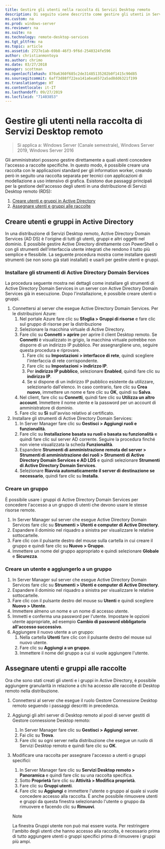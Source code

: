 ```yaml
---
title: Gestire gli utenti nella raccolta di Servizi Desktop remoto
description: Di seguito viene descritto come gestire gli utenti in Servizi Desktop remoto.
ms.custom: na
ms.prod: windows-server
ms.reviewer: na
ms.suite: na
ms.technology: remote-desktop-services
ms.tgt_pltfrm: na
ms.topic: article
ms.assetid: 2727e1ab-69b8-46f3-9f6d-2540324fe596
author: christianmontoya
ms.author: chrimo
ms.date: 03/27/2018
manager: scottman
ms.openlocfilehash: 870a6360f685c2de31485135202b0f1415c90d85
ms.sourcegitcommit: 6aff3d88ff22ea141a6ea6572a5ad8dd6321f199
ms.translationtype: HT
ms.contentlocale: it-IT
ms.lasthandoff: 09/27/2019
ms.locfileid: "71403853"
---
```

# <a name="manage-users-in-your-rds-collection"></a>Gestire gli utenti nella raccolta di Servizi Desktop remoto

>Si applica a: Windows Server (Canale semestrale), Windows Server 2019, Windows Server 2016

Gli amministratori possono gestire direttamente a quali utenti concedere l'accesso a raccolte specifiche. In questo modo, è possibile creare una raccolta con le applicazioni standard per gli information worker, creando però in seguito una raccolta separata per tecnici con applicazioni di modellazione a uso intensivo di grafica. Esistono due passaggi principali per la gestione dell'accesso degli utenti in una distribuzione di Servizi Desktop remoto (RDS):

1.  [Creare utenti e gruppi in Active Directory](#create-your-users-and-groups-in-active-directory)
2.  [Assegnare utenti e gruppi alle raccolte](#assign-users-and-groups-to-collections)


## <a name="create-your-users-and-groups-in-active-directory"></a>Creare utenti e gruppi in Active Directory

In una distribuzione di Servizi Desktop remoto, Active Directory Domain Services (AD DS) è l'origine di tutti gli utenti, gruppi e altri oggetti nel dominio. È possibile gestire Active Directory direttamente con PowerShell o con gli strumenti dell'interfaccia utente integrati che rendono il tutto più semplice e flessibile. La seguente procedura mostra come installare questi strumenti (se non sono già stati installati) e usarli per gestire utenti e gruppi.

### <a name="install-ad-ds-tools"></a>Installare gli strumenti di Active Directory Domain Services

La procedura seguente mostra nei dettagli come installare gli strumenti di Active Directory Domain Services in un server con Active Directory Domain Services già in esecuzione. Dopo l'installazione, è possibile creare utenti o gruppi.

1. Connettersi al server che esegue Active Directory Domain Services. Per le distribuzioni Azure:
   1. Nel portale Azure fare clic su **Sfoglia > Gruppi di risorse** e fare clic sul gruppo di risorse per la distribuzione
   2. Selezionare la macchina virtuale di Active Directory.
   3. Fare clic su **Connetti > aprire** per aprire il client Desktop remoto. Se **Connetti** è visualizzato in grigio, la macchina virtuale potrebbe non disporre di un indirizzo IP pubblico. Per assegnargliene uno, seguire questa procedura e riprovare.
      1. Fare clic su **Impostazioni > interfacce di rete**, quindi scegliere l'interfaccia di rete corrispondente.
      2. Fare clic su **Impostazioni > indirizzo IP**.
      3. Per **indirizzo IP pubblico**, selezionare **Enabled**, quindi fare clic su **indirizzo IP**.
      4. Se si dispone di un indirizzo IP pubblico esistente da utilizzare, selezionarlo dall'elenco. In caso contrario, fare clic su **Crea nuovo**, immettere un nome e fare clic su **OK**, quindi su **Salva**.
   4. Nel client, fare clic su **Connetti**, quindi fare clic su **Utilizza un altro account**. Immettere il nome utente e la password per un account di amministratore di dominio.
   5. Fare clic su **Sì** sull'avviso relativo al certificato.
2. Installare gli strumenti di Active Directory Domain Services:
   1. In Server Manager fare clic su **Gestisci > Aggiungi ruoli e funzionalità**.
   2. Fare clic su **Installazione basata su ruoli o basata su funzionalità** e quindi fare clic sul server AD corrente. Seguire la procedura finché non viene visualizzata la scheda **Funzionalità**.
   3. Espandere **Strumenti di amministrazione remota del server > Strumenti di amministrazione dei ruoli > Strumenti di Active Directory Domain Services e AD LDS** e quindi selezionare **Strumenti di Active Directory Domain Services**.
   4. Selezionare **Riavvia automaticamente il server di destinazione se necessario**, quindi fare clic su **Installa**.

### <a name="create-a-group"></a>Creare un gruppo

È possibile usare i gruppi di Active Directory Domain Services per concedere l'accesso a un gruppo di utenti che devono usare le stesse risorse remote.

1. In Server Manager sul server che esegue Active Directory Domain Services fare clic su **Strumenti > Utenti e computer di Active Directory**.
2. Espandere il dominio nel riquadro a sinistra per visualizzare le relative sottocartelle.
3. Fare clic con il pulsante destro del mouse sulla cartella in cui creare il gruppo e quindi fare clic su **Nuovo > Gruppo**.
4. Immettere un nome del gruppo appropriato e quindi selezionare **Globale** e **Sicurezza**.

### <a name="create-a-user-and-add-to-a-group"></a>Creare un utente e aggiungerlo a un gruppo
1. In Server Manager sul server che esegue Active Directory Domain Services fare clic su **Strumenti > Utenti e computer di Active Directory**.
2. Espandere il dominio nel riquadro a sinistra per visualizzare le relative sottocartelle.
3. Fare clic con il pulsante destro del mouse su **Utenti** e quindi scegliere **Nuovo > Utente**.
4. Immettere almeno un nome e un nome di accesso utente.
5. Immetti e conferma una password per l'utente. Impostare le opzioni utente appropriate, ad esempio **Cambio di password obbligatorio all'accesso successivo**.
6. Aggiungere il nuovo utente a un gruppo:
   1. Nella cartella **Utenti** fare clic con il pulsante destro del mouse sul nuovo utente.
   2. Fare clic su **Aggiungi a un gruppo**.
   3. Immettere il nome del gruppo a cui si vuole aggiungere l'utente.

## <a name="assign-users-and-groups-to-collections"></a>Assegnare utenti e gruppi alle raccolte
Ora che sono stati creati gli utenti e i gruppi in Active Directory, è possibile aggiungere granularità in relazione a chi ha accesso alle raccolte di Desktop remoto nella distribuzione.

1. Connettersi al server che esegue il ruolo Gestore Connessione Desktop remoto seguendo i passaggi descritti in precedenza.
2. Aggiungi gli altri server di Desktop remoto al pool di server gestiti di Gestore connessione Desktop remoto:
   1. In Server Manager fare clic su **Gestisci > Aggiungi server**.
   2. Fai clic su **Trova**.
   3. Fare clic su ogni server nella distribuzione che esegue un ruolo di Servizi Desktop remoto e quindi fare clic su **OK**.
3. Modificare una raccolta per assegnare l'accesso a utenti o gruppi specifici:
   1. In Server Manager fare clic su **Servizi Desktop remoto > Panoramica** e quindi fare clic su una raccolta specifica.
   2. Sotto **Proprietà** fare clic su **Attività > Modifica proprietà**.
   3. Fare clic su **Gruppi utenti**.
   4. Fare clic su **Aggiungi** e immettere l'utente o gruppo al quale si vuole concedere accesso alla raccolta. È anche possibile rimuovere utenti e gruppi da questa finestra selezionando l'utente o gruppo da rimuovere e facendo clic su **Rimuovi**. 
   
   >[!NOTE] 
   > La finestra Gruppi utente non può mai essere vuota. Per restringere l'ambito degli utenti che hanno accesso alla raccolta, è necessario prima di tutto aggiungere utenti o gruppi specifici prima di rimuovere i gruppi più ampi.